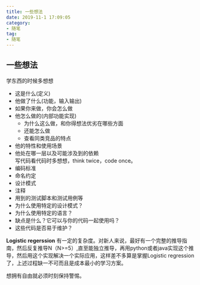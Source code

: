 ```yaml
---
title: 一些想法
date: 2019-11-1 17:09:05
category: 
- 随笔
tag:
- 随笔
---
```

## 一些想法
学东西的时候多想想
- 这是什么(定义)
- 他做了什么(功能，输入输出)
- 如果你来做，你会怎么做
- 他怎么做的(内部功能实现)
    - 为什么这么做，和你得想法优劣在哪些方面
    - 还能怎么做
    - 查看同类竞品的特点
- 他的特性和使用场景
- 他处在哪一层以及可能涉及到的依赖  
写代码看代码时多想想，think twice，code once。
- 编码标准
- 命名约定
- 设计模式
- 注释
- 用到的测试脚本和测试用例等
- 为什么使用特定的设计模式？
- 为什么使用特定的语言？
- 缺点是什么？它可以与你的代码一起使用吗？
- 这些代码是否易于维护？

**Logistic regerssion** 有一定的复杂度。对新人来说，最好有一个完整的推导指南，然后反复推导N（N>=5）,直至能独立推导，再用python或者java实现这个推导，然后用这个实现解决一个实际应用，这样差不多算是掌握Logistic regression了，上述过程缺一不可而且是成本最小的学习方案。

想拥有自由就必须时刻保持警惕。


